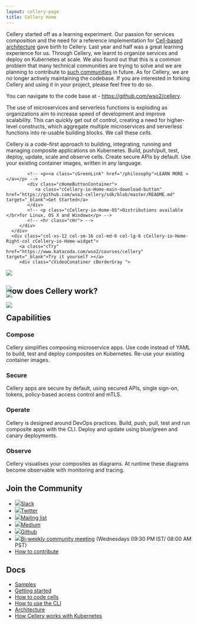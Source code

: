 ```yaml
---
layout: cellery-page
title: Cellery Home
---
```

<div class="row cCellery-io-White-row cCelleryIntro" style="padding-top:0; background-image:none;">
   <div class="container">
      <div class="col-xs-12 col-sm-12 col-md-12 col-lg-12 cCellery-io-Home-Tag">
         <div>
            <div class="banner">
                <div class="cellery-msg">
                           <p class="cellery-text">
                Cellery started off as a learning experiment. Our passion for services composition and the need for a reference
                implementation for <a href="https://github.com/wso2/reference-architecture/blob/master/reference-architecture-cell-based.md"
                target="_blank" class="cellery-link">Cell-based architecture</a> gave birth to Cellery. Last year and half
                was a great learning experience for us. Through Cellery, we learnt to organize services and deploy on Kubernetes at scale.
                We also found out that this is a common problem that many technical communities are trying to solve and we are planning
                to contribute to <a href="https://oam.dev/" target="_blank" class="cellery-link">such communities</a> in future. As for
                Cellery, we are no longer actively maintaining the codebase. If you are interested in
                forking Cellery and using it in your project, please feel free to do so. 
                            </p>
                            <p>You can navigate to the code base
                at - <a target="_blank" href="https://github.com/wso2/cellery" class="cellery-link">https://github.com/wso2/cellery</a>.          
                           </p>
                       </div>
            </div>
         </div>
      </div>
      <div class="col-xs-12 col-sm-16 col-md-6 col-lg-6 cCellery-io-Home-Left-col">
         <div class="col-xs-12 col-sm-12 col-md-12 col-lg-12 cCellery-io-Home-main-content-wraper">
         <div class="col-xs-12 col-sm-12 col-md-12 col-lg-12 cCellery-io-Home-main-instructions cLeft-pading-none">
               <p>The use of microservices and serverless functions is exploding as organizations aim to increase speed of development and improve scalability.
This can quickly get out of control, creating a need for higher-level constructs,
which aggregate multiple microservices and serverless functions into re-usable building blocks. We call these <i>cells</i>. 


</p>
            </div>
            <div class="col-xs-12 col-sm-12 col-md-12 col-lg-12 cCellery-io-Home-main-instructions cLeft-pading-none">
               <p>Cellery is a code-first approach to building, integrating, running and managing composite applications on Kubernetes. 
Build, push/pull, test, deploy, update, scale and observe cells. Create secure APIs by default. 
Use your existing container images, written in any language.

</p>
            </div>
                        

            <!-- <p><a class="cGreenLink" href="/philosophy">LEARN MORE ></a></p> -->
            <div class="cHomeButtonContainer">
               <a class="cCellery-io-Home-main-download-button" href="https://github.com/wso2-cellery/sdk/blob/master/README.md" target="_blank">Get Started</a>
            </div>
            <!-- <p class="cCellery-io-Home-OS">Distributions available </br>for Linux, OS X and Windows</p> -->
            <!-- <hr class="cHr"> -->
         </div>
      </div>
      <div class="col-xs-12 col-sm-16 col-md-6 col-lg-6 cCellery-io-Home-Right-col cCellery-io-Home-widget">
         <a class="cTry" href="https://www.katacoda.com/wso2/courses/cellery" target="_blank">Try it yourself ></a>
         <div class="cVideoConatiner cBorderGray ">
 <div class="VideoR-one cGoToTop" id="videoClick_1" onclick="this.nextElementSibling.style.display = 'block'; this.style.display = 'none'">
          <img src="{{site.baseurl}}/img/play.svg"/>
                </div>
                <div class="embed-responsive embed-responsive-16by9 " style="display:none">
<div class="embed-container" id="video_1"></div>
                </div>
</div>
      </div>
   </div>
</div>
<div class="row cCellery-io-Gray-row">
   <div class="container" data-aos="fade-up">
      <div class="col-xs-12 col-sm-8 col-md-8 col-lg-8">
         <h2>How does Cellery work?</h2>
      </div>
      <!-- <div class="col-xs-12 col-sm-12 col-md-10 col-lg-10 cListContainerHome">
         <ul>
            <li> Write simple code that packages microservices together into cells, which are simply groups of microservices with well-defined APIs.</li>
            <li>Compile cells into immutable images. Push and pull images from any docker repository.</li>
            <li>Connect cells together into applications.</li>
            <li>Your application is secure by default using mTLS and JWT tokens with embedded microgateways.</li>
            <li>Manage and observe cells with simple tools, tracing, and monitoring.</li>
            <li>Cellery extends Kubernetes and Istio, supporting multiple clouds including Google, AWS, Azure and OpenShift.</li>
            <li>Cellery is completely open source and supports writing apps in any language</li>
         </ul>
      </div> -->
      <div class="col-xs-12 col-sm-12 col-md-12 col-lg-12 cDaigramContainerHome">
       <div class="cDiagramBorder"  data-aos="fade-up">
         <div class="cChinaAdvantageBlock" data-aos="fade-up">
            <img src="{{site.baseurl}}/img/diagram/cellery-architecture_step-01.svg"/>
         </div>
         <div class="cChinaAdvantageBlock" data-aos="fade-up" data-aos-anchor-placement="bottom-bottom" style="margin-top: -60px;">
            <img src="{{site.baseurl}}/img/diagram/cellery-architecture_step-02.svg"/>
         </div>
         <div class="cChinaAdvantageBlock" data-aos="fade-up">
            <img src="{{site.baseurl}}/img/diagram/cellery-architecture_step-03.svg"/>
         </div>
         </div>
      </div>
   </div>
   </div>

<div class="row cCellery-io-White-row">
   <div class="container">
      <div class="col-xs-12 col-sm-12 col-md-12 col-lg-12  cCelleryBoxHomeContainer">
         <div class="col-xs-12 col-sm-12 col-md-12 col-lg-12">
            <h2>Capabilities</h2>
         </div>
         <div class="col-xs-12 col-sm-12 col-md-3 col-lg-3" >
            <div class="cCelleryBoxHome">
               <!-- <div class="cCelleryBoxImg">
                  <img src="{{site.baseurl}}/img/create-cloud.svg"/>
               </div> -->
               <h3 class="box1">Compose</h3>
               <p>Cellery simplifies composing microservice apps. Use code instead of YAML to build, test and deploy composites on Kubernetes. Re-use your existing container images.</p>
            </div>
         </div> 
         <div class="col-xs-12 col-sm-12 col-md-3 col-lg-3 " >
            <div class="cCelleryBoxHome">
               <!-- <div class="cCelleryBoxImg">
                  <img src="{{site.baseurl}}/img/structure-secure.svg"/>
               </div> -->
               <h3 class="box3">Secure</h3>
               <p>Cellery apps are secure by default, using secured APIs, single sign-on, tokens, policy-based access control and mTLS.
</p>
            </div>
         </div>
         <div class="col-xs-12 col-sm-12 col-md-3 col-lg-3 " >
            <div class="cCelleryBoxHome">
               <!-- <div class="cCelleryBoxImg">
                  <img src="{{site.baseurl}}/img/agile-dev.svg"/>
               </div> -->
               <h3 class="box2">Operate</h3>
               <p>Cellery is designed around DevOps practices. Build, push, pull, test and run composite apps with the CLI. Deploy and update  using blue/green and canary deployments.
</p>
            </div>
         </div>
         <div class="col-xs-12 col-sm-12 col-md-3 col-lg-3 " >
            <div class="cCelleryBoxHome">
               <!-- <div class="cCelleryBoxImg">
                  <img src="{{site.baseurl}}/img/observable.svg"/>
               </div> -->
               <h3 class="box4">Observe</h3>
               <p>Cellery visualises your composites as diagrams. At runtime these diagrams become observable with monitoring and tracing.</p>
            </div>
         </div>
         <!-- <div class="col-xs-12 col-sm-12 col-md-6 col-lg-6 cCelleryLinksomeContainer">
            <ul>
               <li>
                  <a href="">Try out Cellery on Katacoda</a>
               </li>
               <li>
                  <a href="">Get started with Cellery on GCP or Kubernetes</a>
               </li>
            </ul>
            </div> -->
      </div>
      <div class=""></div>
   </div>
</div>

<!-- <div class="row cCellery-io-Gray-row" id="Get-Started">
<div class="container">
   <div class="col-xs-12 col-sm-12 col-md-6 col-lg-6 cListContainerHome">
      <h2>Get Started</h2>
   </div>
</div> -->
<div class="row cCellery-io-White-row">
   <div class="container">
      <div class="col-xs-12 col-sm-12 col-md-6 col-lg-6 cListContainerHome cLinksList">
      <h2 id="community">Join the Community</h2>
      <ul>
        <li><img src="../{{site.baseurl}}/img/slack-logo.svg" class="community-list-svg"/><a href="https://join.slack.com/t/cellery-io/shared_invite/enQtNzkwMzI4NjE2MDA1LThkZTI2ZjQ2OWEzNmIwZWQ5ZDg3MGFmNWZiYmY3MWVmZTRiMjdjZDZlMmUyNmY4YmNmYjQ0MDRlZDEzNDg3N2U" target="_blank">Slack</a></li>
        <li><img src="../{{site.baseurl}}/img/twitter-logo.svg" class="community-list-svg"/><a href="https://twitter.com/cellery_io" target="_blank">Twitter</a></li>
        <li><img src="../{{site.baseurl}}/img/google-groups.svg" class="community-list-svg"/><a href="https://groups.google.com/forum/#!forum/wso2-cellery-dev" target="_blank">Mailing list</a></li>
        <li><img src="../{{site.baseurl}}/img/medium-logo.svg" class="community-list-svg"/><a href="https://medium.com/wso2-cellery" target="_blank">Medium</a></li>
        <li><img src="../{{site.baseurl}}/img/github-logo-green.svg" class="community-list-svg"/><a href="https://github.com/wso2-cellery/" target="_blank">Github</a></li>
        <li><img src="../{{site.baseurl}}/img/zoomus-icon.svg" class="community-list-svg"/><a href="https://docs.google.com/document/d/1Ndj3Beh-iRgLKxGx76_t2AQ_67ZhPS_aKCbm27GQ_ms/edit?pli=1#heading=h.j5r8jmg8lp6w" target="_blank">Bi-weekly community meeting</a>
            <span class="community-text"> (Wednesdays 09:30 PM IST/ 08:00 AM PST)</span>
        </li>
        <li><a href="https://github.com/wso2-cellery/sdk/blob/master/CONTRIBUTING.md" target="_blank">How to contribute</a></li>
      </ul>
      </div>
      <div class="col-xs-12 col-sm-12 col-md-6 col-lg-6 cListContainerHome cLinksList">
      <h2 id="docs">Docs</h2>
      <ul>
        <li><a href="https://github.com/wso2-cellery/samples" target="_blank">Samples</a></li>
        <li><a href="https://github.com/wso2-cellery/sdk/blob/master/README.md" target="_blank">Getting started</a></li>
        <li><a href="https://github.com/wso2-cellery/sdk/blob/master/docs/cellery-syntax.md" target="_blank">How to code cells</a></li>
        <li><a href="https://github.com/wso2-cellery/sdk/blob/master/docs/cli-reference.md" target="_blank">How to use the CLI</a></li>
        <li><a href="https://github.com/wso2-cellery/sdk/blob/master/docs/cellery-architecture.md" target="_blank">Architecture</a></li>
        <!-- <li><a href="https://github.com/wso2-cellery/sdk/blob/master/docs/cellery-philosophy.md" target="_blank">Philosophy</a></li> -->
        <li><a href="https://github.com/wso2-cellery/sdk/blob/master/docs/cellery-and-kubernetes.md" target="_blank">How Cellery 
        works with Kubernetes</a></li>
      </ul>
   </div>
</div>

<script>
        $(document).ready(function() {

            $('.cCelleryDemo').addClass("cCelleryDemoClass");

        });

        $('.VideoR-one').click(function() {

            var videos = ["", "SkgrHUhK4SI"];

            var video_div = $(this).attr('id');
            var video_div = video_div.split("_");
            var vcode = video_div[1];

            $("#video_" + vcode).html('<iframe width="100%" height="373" src="https://www.youtube.com/embed/' + videos[vcode] + '?autoplay=1&wmode=transparent&VQ=HD1080" frameborder="0" allowfullscreen wmode="Opaque" allow="autoplay"></iframe>');
            $("#video_" + vcode).show();
            $('.cPlayTitle').toggleClass('cPlay');

            $('.cVideoRow').addClass('cPLAY-VideoRow');
            $('.cConVideoContainer').addClass('cPLAY-VideoContainer');

        });
    </script>
 <style>
.cVideoConatiner {
   background-image: url("{{site.baseurl}}/img/demo.jpg");
   background-repeat: no-repaet;
}
</style>
